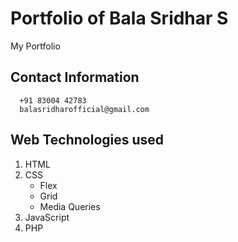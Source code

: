 # Portfolio of Bala Sridhar S

My Portfolio

## Contact Information

      +91 83004 42783
      balasridharofficial@gmail.com

## Web Technologies used

1. HTML
2. CSS
   - Flex
   - Grid
   - Media Queries
3. JavaScript
4. PHP
